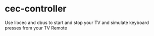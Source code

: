 # cec-controller
Use libcec and dbus to start and stop your TV and simulate keyboard presses from your TV Remote
